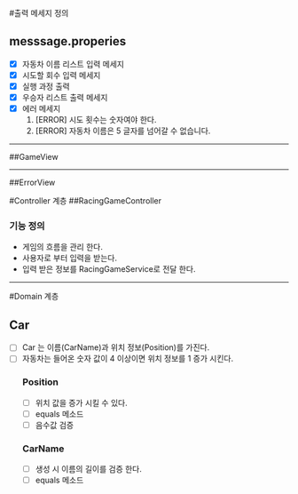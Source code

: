 #출력 메세지 정의

## messsage.properies
- [x] 자동차 이름 리스트 입력 메세지
- [x] 시도할 회수 입력 메세지
- [x] 실행 과정 출력
- [x] 우승자 리스트 출력 메세지
- [x] 에러 메세지
  1. [ERROR] 시도 횟수는 숫자여야 한다.
  2. [ERROR] 자동차 이름은 5 글자를 넘어갈 수 없습니다.
---
##GameView

---
##ErrorView

#Controller 계층
##RacingGameController

### 기능 정의
- 게임의 흐름을 관리 한다.
- 사용자로 부터 입력을 받는다.
- 입력 받은 정보를 RacingGameService로 전달 한다.
---
#Domain 계층
## Car
- [ ] Car 는 이름(CarName)과 위치 정보(Position)를 가진다.
- [ ] 자동차는 들어온 숫자 값이 4 이상이면 위치 정보를 1 증가 시킨다.
  ### Position
  - [ ] 위치 값을 증가 시킬 수 있다.
  - [ ] equals 메소드
  - [ ] 음수값 검증
  ### CarName
  - [ ] 생성 시 이름의 길이를 검증 한다.
  - [ ] equals 메소드
